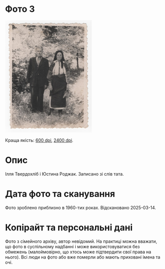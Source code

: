 # Фото 3 #

[<img src="photo_003_75.jpg" />](https://drive.google.com/file/d/1t7PqHr6dN4n-BzWK7i35x7KjpChnZzeu/view)

Краща якість: [600 dpi](https://drive.google.com/file/d/1t7PqHr6dN4n-BzWK7i35x7KjpChnZzeu/view), [2400 dpi](https://drive.google.com/file/d/1PVrh4kjTsIje_Iv_05W4515QmwRtL13A/view).

# Опис #

Ілля Твердохліб і Юстина Роджак. Записано зі слів тата.

# Дата фото та сканування #

Фото зроблено приблизно в 1960-тих роках. Відскановано 2025-03-14.

# Копірайт та персональні дані #

Фото з сімейного архіву, автор невідомий. На практиці можна вважати, що фото в суспільному надбанні і може використовуватися без обмежень (малоймовірно, що хтось може підтвердити свої права на нього). Всі люди на фото або вже померли або мають приховані імена та очі.
